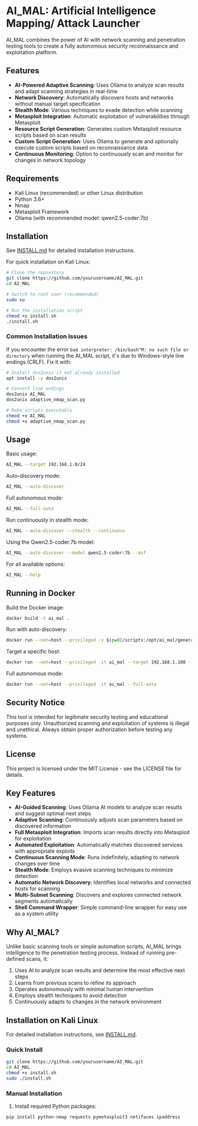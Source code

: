 # AI_MAL: Artificial Intelligence Mapping/ Attack Launcher

AI_MAL combines the power of AI with network scanning and penetration testing tools to create a fully autonomous security reconnaissance and exploitation platform.

## Features

- **AI-Powered Adaptive Scanning**: Uses Ollama to analyze scan results and adapt scanning strategies in real-time
- **Network Discovery**: Automatically discovers hosts and networks without manual target specification
- **Stealth Mode**: Various techniques to evade detection while scanning
- **Metasploit Integration**: Automatic exploitation of vulnerabilities through Metasploit
- **Resource Script Generation**: Generates custom Metasploit resource scripts based on scan results
- **Custom Script Generation**: Uses Ollama to generate and optionally execute custom scripts based on reconnaissance data
- **Continuous Monitoring**: Option to continuously scan and monitor for changes in network topology

## Requirements

- Kali Linux (recommended) or other Linux distribution
- Python 3.6+
- Nmap
- Metasploit Framework
- Ollama (with recommended model: qwen2.5-coder:7b)

## Installation

See [INSTALL.md](INSTALL.md) for detailed installation instructions.

For quick installation on Kali Linux:

```bash
# Clone the repository
git clone https://github.com/yourusername/AI_MAL.git
cd AI_MAL

# Switch to root user (recommended)
sudo su

# Run the installation script
chmod +x install.sh
./install.sh
```

### Common Installation Issues

If you encounter the error `bad interpreter: /bin/bash^M: no such file or directory` when running the AI_MAL script, it's due to Windows-style line endings (CRLF). Fix it with:

```bash
# Install dos2unix if not already installed
apt install -y dos2unix

# Convert line endings
dos2unix AI_MAL
dos2unix adaptive_nmap_scan.py

# Make scripts executable
chmod +x AI_MAL
chmod +x adaptive_nmap_scan.py
```

## Usage

Basic usage:

```bash
AI_MAL --target 192.168.1.0/24
```

Auto-discovery mode:

```bash
AI_MAL --auto-discover
```

Full autonomous mode:

```bash
AI_MAL --full-auto
```

Run continuously in stealth mode:

```bash
AI_MAL --auto-discover --stealth --continuous
```

Using the Qwen2.5-coder:7b model:

```bash
AI_MAL --auto-discover --model qwen2.5-coder:7b --msf
```

For all available options:

```bash
AI_MAL --help
```

## Running in Docker

Build the Docker image:

```bash
docker build -t ai_mal .
```

Run with auto-discovery:

```bash
docker run --net=host --privileged -v $(pwd)/scripts:/opt/ai_mal/generated_scripts -it ai_mal --auto-discover
```

Target a specific host:

```bash
docker run --net=host --privileged -it ai_mal --target 192.168.1.100 --msf --exploit
```

Full autonomous mode:

```bash
docker run --net=host --privileged -it ai_mal --full-auto
```

## Security Notice

This tool is intended for legitimate security testing and educational purposes only. Unauthorized scanning and exploitation of systems is illegal and unethical. Always obtain proper authorization before testing any systems.

## License

This project is licensed under the MIT License - see the LICENSE file for details.

## Key Features

- **AI-Guided Scanning**: Uses Ollama AI models to analyze scan results and suggest optimal next steps
- **Adaptive Scanning**: Continuously adjusts scan parameters based on discovered information
- **Full Metasploit Integration**: Imports scan results directly into Metasploit for exploitation
- **Automated Exploitation**: Automatically matches discovered services with appropriate exploits
- **Continuous Scanning Mode**: Runs indefinitely, adapting to network changes over time
- **Stealth Mode**: Employs evasive scanning techniques to minimize detection
- **Automatic Network Discovery**: Identifies local networks and connected hosts for scanning
- **Multi-Subnet Scanning**: Discovers and explores connected network segments automatically
- **Shell Command Wrapper**: Simple command-line wrapper for easy use as a system utility

## Why AI_MAL?

Unlike basic scanning tools or simple automation scripts, AI_MAL brings intelligence to the penetration testing process. Instead of running pre-defined scans, it:

1. Uses AI to analyze scan results and determine the most effective next steps
2. Learns from previous scans to refine its approach
3. Operates autonomously with minimal human intervention
4. Employs stealth techniques to avoid detection
5. Continuously adapts to changes in the network environment

## Installation on Kali Linux

For detailed installation instructions, see [INSTALL.md](INSTALL.md).

### Quick Install

```bash
git clone https://github.com/yourusername/AI_MAL.git
cd AI_MAL
chmod +x install.sh
sudo ./install.sh
```

### Manual Installation

1. Install required Python packages:
```bash
pip install python-nmap requests pymetasploit3 netifaces ipaddress
```
